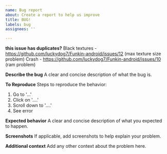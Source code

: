```yaml
---
name: Bug report
about: Create a report to help us improve
title: BUG!
labels: bug
assignees: ''

---
```


**this issue has duplicates?**
Black textures - https://github.com/luckydog7/Funkin-android/issues/12 (max texture size problem)
Crash - https://github.com/luckydog7/Funkin-android/issues/10 (ram problem)

**Describe the bug**
A clear and concise description of what the bug is.

**To Reproduce**
Steps to reproduce the behavior:
1. Go to '...'
2. Click on '....'
3. Scroll down to '....'
4. See error

**Expected behavior**
A clear and concise description of what you expected to happen.

**Screenshots**
If applicable, add screenshots to help explain your problem.

**Additional context**
Add any other context about the problem here.